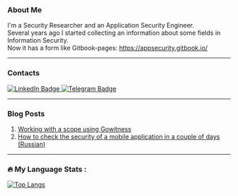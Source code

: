 <!--
**IkeMurami/IkeMurami** is a ✨ _special_ ✨ repository because its `README.md` (this file) appears on your GitHub profile.

Here are some ideas to get you started:

- 🔭 I’m currently working on ...
- 🌱 I’m currently learning ...
- 👯 I’m looking to collaborate on ...
- 🤔 I’m looking for help with ...
- 💬 Ask me about ...
- 📫 How to reach me: ...
- 😄 Pronouns: ...
- ⚡ Fun fact: ...
-->

### About Me

I'm a Security Researcher and an Application Security Engineer.  
﻿Several years ago I started collecting an information about some fields in Information Security.  
Now it has a form like Gitbook-pages: https://appsecurity.gitbook.io/

---

### Contacts

<div id="badges">
  <a href="https://www.linkedin.com/in/ikemurami/">
    <img src="https://img.shields.io/badge/LinkedIn-blue?style=for-the-badge&logo=linkedin&logoColor=white" alt="LinkedIn Badge"/>
  </a>
  <a href="https://t.me/IkeMurami">
    <img src="https://img.shields.io/badge/Telegram-blue?style=for-the-badge&logo=telegram&logoColor=white" alt="Telegram Badge"/>
  </a>
</div>

---

### Blog Posts

1. [Working with a scope using Gowitness](https://medium.com/@murami.ike/working-with-a-scope-using-gowitness-4d338b0321ac)
2. [How to check the security of a mobile application in a couple of days (Russian)](https://tproger.ru/articles/kak-za-paru-dnej-proverit-bezopasnost-mobilnogo-prilozhenija/)

---

### :fire: My Language Stats :

[![Top Langs](https://github-readme-stats.vercel.app/api/top-langs/?username=ikemurami&layout=compact&theme=vision-friendly-dark)](https://github.com/anuraghazra/github-readme-stats)
